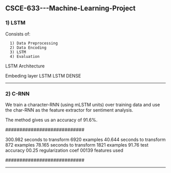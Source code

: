 ## CSCE-633---Machine-Learning-Project

### 1) LSTM

Consists of:

      1) Data Preprocessing
      2) Data Encoding
      3) LSTM
      4) Evaluation
      
LSTM Architecture

  Embeding layer
  LSTM
  LSTM
  DENSE
  
----------------------------------------------------------
  
### 2) C-RNN

We train a character-RNN (using mLSTM units) over training data and use the char-RNN as the feature extractor for sentiment analysis.

The method gives us an accuracy of 91.6%.

############################

300.982 seconds to transform 6920 examples
40.644 seconds to transform 872 examples
78.165 seconds to transform 1821 examples
91.76 test accuracy
00.25 regularization coef
00139 features used

############################

----------------------------------------------------------
  
